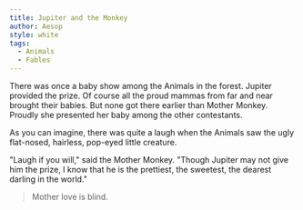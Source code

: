 ```yaml
---
title: Jupiter and the Monkey
author: Aesop
style: white
tags:
  - Animals
  - Fables
---
```


There was once a baby show among the Animals in the forest. Jupiter provided the prize. Of course all the proud mammas from far and near brought their babies. But none got there earlier than Mother Monkey. Proudly she presented her baby among the other contestants.

As you can imagine, there was quite a laugh when the Animals saw the ugly flat-nosed, hairless, pop-eyed little creature.

"Laugh if you will," said the Mother Monkey. "Though Jupiter may not give him the prize, I know that he is the prettiest, the sweetest, the dearest darling in the world."

> Mother love is blind.
